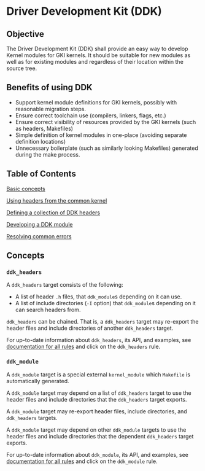 # Driver Development Kit (DDK)

## Objective

The Driver Development Kit (DDK) shall provide an easy way to develop Kernel
modules for GKI kernels. It should be suitable for new modules as well as for
existing modules and regardless of their location within the source tree.

## Benefits of using DDK

* Support kernel module definitions for GKI kernels, possibly with reasonable
  migration steps.
* Ensure correct toolchain use (compilers, linkers, flags, etc.)
* Ensure correct visibility of resources provided by the GKI kernels (such as
  headers, Makefiles)
* Simple definition of kernel modules in one-place (avoiding separate definition
  locations)
* Unnecessary boilerplate (such as similarly looking Makefiles) generated during
  the make process.

## Table of Contents

[Basic concepts](#concepts)

[Using headers from the common kernel](common_headers.md)

[Defining a collection of DDK headers](headers.md)

[Developing a DDK module](module.md)

[Resolving common errors](errors.md)

## Concepts

### `ddk_headers`

A `ddk_headers` target consists of the following:

- A list of header `.h` files, that `ddk_module`s depending on it can use.
- A list of include directories (`-I` option) that `ddk_module`s depending on it
  can search headers from.

`ddk_headers` can be chained. That is, a `ddk_headers` target may re-export
the header files and include directories of another `ddk_headers` target.

For up-to-date information about `ddk_headers`, its API, and examples, see
[documentation for all rules] and click on the `ddk_headers` rule.

### `ddk_module`

A `ddk_module` target is a special external `kernel_module` which `Makefile`
is automatically generated.

A `ddk_module` target may depend on a list of `ddk_headers` target to use the
header files and include directories that the `ddk_headers` target exports.

A `ddk_module` target may re-export header files, include directories, and
`ddk_headers` targets.

A `ddk_module` target may depend on other `ddk_module` targets to use the header
files and include directories that the dependent `ddk_headers` target exports.

For up-to-date information about `ddk_module`, its API, and examples, see
[documentation for all rules] and click on the `ddk_module` rule.

[documentation for all rules]: https://ci.android.com/builds/latest/branches/aosp_kernel-common-android-mainline/targets/kleaf_docs/view/index.html
